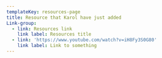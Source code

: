 ```yaml
---
templateKey: resources-page
title: Resource that Karol have just added
Link-group:
  - link: Resources link
    link label: Resources title
  - link: 'https://www.youtube.com/watch?v=iH8Fy3S0G80'
    link label: Link to something
---
```


